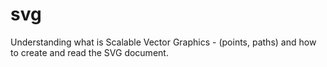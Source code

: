 # svg
Understanding what is Scalable Vector Graphics - (points, paths) and how to create and read the SVG document.
